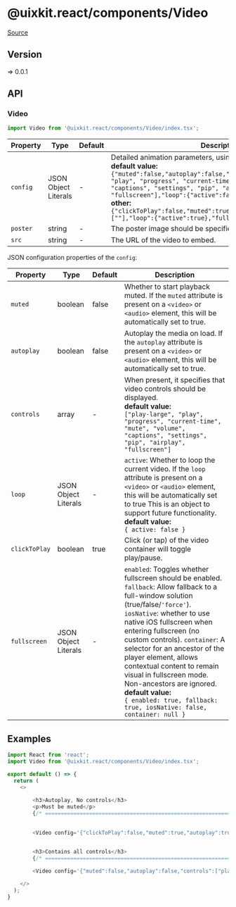 # @uixkit.react/components/Video

[Source](https://github.com/xizon/uix-kit-react/tree/main/src/client/components/Video)

## Version

=> 0.0.1

## API

### Video
```js
import Video from '@uixkit.react/components/Video/index.tsx';
```
| Property | Type | Default | Description |
| --- | --- | --- | --- |
| `config` | JSON Object Literals  | - | Detailed animation parameters, using JSON string format.<br />**default value:**<br />`{"muted":false,"autoplay":false,"controls":["play-large", "play", "progress", "current-time", "mute", "volume", "captions", "settings", "pip", "airplay", "fullscreen"],"loop":{"active":false}}` <br />**other:**<br />`{"clickToPlay":false,"muted":true,"autoplay":true,"controls":[""],"loop":{"active":true},"fullscreen":{"enabled": false}}` |
| `poster` | string  | - | The poster image should be specified. |
| `src` | string  | - | The URL of the video to embed. |



JSON configuration properties of the `config`:

| Property | Type | Default | Description |
| --- | --- | --- | --- |
| `muted` | boolean | false | Whether to start playback muted. If the `muted` attribute is present on a `<video>` or `<audio>` element, this will be automatically set to true. |
| `autoplay` | boolean | false | Autoplay the media on load. If the `autoplay` attribute is present on a `<video>` or `<audio>` element, this will be automatically set to true. |
| `controls`  | array | - | When present, it specifies that video controls should be displayed. <br />**default value:**<br />`["play-large", "play", "progress", "current-time", "mute", "volume", "captions", "settings", "pip", "airplay", "fullscreen"]` |
| `loop` | JSON Object Literals | - | `active`: Whether to loop the current video. If the `loop` attribute is present on a `<video>` or `<audio>` element, this will be automatically set to true This is an object to support future functionality. <br />**default value:**<br />`{ active: false }` |
| `clickToPlay` | boolean | true | Click (or tap) of the video container will toggle play/pause.  |
| `fullscreen` | JSON Object Literals | - | `enabled`: Toggles whether fullscreen should be enabled. `fallback`: Allow fallback to a full-window solution (true/false/`'force'`). `iosNative`: whether to use native iOS fullscreen when entering fullscreen (no custom controls). `container`: A selector for an ancestor of the player element, allows contextual content to remain visual in fullscreen mode. Non-ancestors are ignored.<br />**default value:**<br />`{ enabled: true, fallback: true, iosNative: false, container: null }` |



## Examples

```js
import React from 'react';
import Video from '@uixkit.react/components/Video/index.tsx';

export default () => {
  return (
    <>
	  
		<h3>Autoplay, No controls</h3>
		<p>Must be muted</p>
		{/* ================================================================== */} 

	  
		<Video config='{"clickToPlay":false,"muted":true,"autoplay":true,"controls":[""],"loop":{"active":true},"fullscreen":{"enabled": false}}' poster="/assets/videos/480x270/demo.jpg" src="/assets/videos/480x270/demo.mp4" />


		<h3>Contains all controls</h3>
		{/* ================================================================== */} 

		<Video config='{"muted":false,"autoplay":false,"controls":["play-large", "play", "progress", "current-time", "mute", "volume", "captions", "settings", "pip", "airplay", "fullscreen"],"loop":{"active":false}}' src="/assets/videos/1440x1050/demo.mp4" />
	  
    </>
  );
}

```